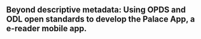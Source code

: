## Beyond descriptive metadata: Using OPDS and ODL open standards to develop the Palace App, a e-reader mobile app.
